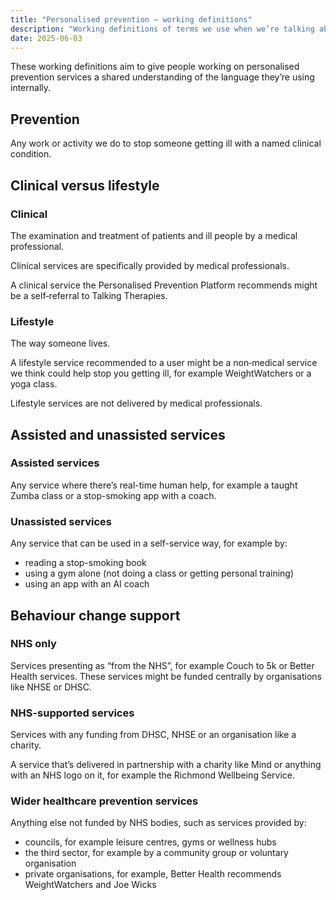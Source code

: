 ```yaml
---
title: "Personalised prevention – working definitions"
description: "Working definitions of terms we use when we’re talking about personalised prevention"
date: 2025-06-03
---
```


These working definitions aim to give people working on personalised prevention services a shared understanding of the language they’re using internally.

## Prevention

Any work or activity we do to stop someone getting ill with a named clinical condition.

## Clinical versus lifestyle

### Clinical

The examination and treatment of patients and ill people by a medical professional.

Clinical services are specifically provided by medical professionals.

A clinical service the Personalised Prevention Platform recommends might be a self‑referral to Talking Therapies.

### Lifestyle

The way someone lives.

A lifestyle service recommended to a user might be a non‑medical service we think could help stop you getting ill, for example WeightWatchers or a yoga class.

Lifestyle services are not delivered by medical professionals.

## Assisted and unassisted services

### Assisted services

Any service where there’s real-time human help, for example a taught Zumba class or a stop-smoking app with a coach.

### Unassisted services

Any service that can be used in a self-service way, for example by:
* reading a stop-smoking book
* using a gym alone (not doing a class or getting personal training)
* using an app with an AI coach

## Behaviour change support

### NHS only

Services presenting as “from the NHS”, for example Couch to 5k or Better Health services. These services might be funded centrally by organisations like NHSE or DHSC.

### NHS-supported services

Services with any funding from DHSC, NHSE or an organisation like a charity.

A service that’s delivered in partnership with a charity like Mind or anything with an NHS logo on it, for example the Richmond Wellbeing Service.

### Wider healthcare prevention services

Anything else not funded by NHS bodies, such as services provided by:
* councils, for example leisure centres, gyms or wellness hubs
* the third sector, for example by a community group or voluntary organisation
* private organisations, for example, Better Health recommends WeightWatchers and Joe Wicks

